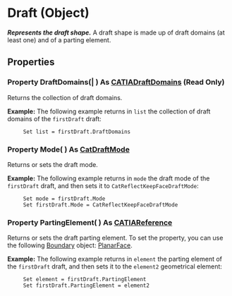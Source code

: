 # Draft (Object)

**_Represents the draft shape._**
A draft shape is made up of draft domains (at least one) and of a parting element.

## Properties

### Property **DraftDomains**(| ) As [CATIADraftDomains](../PartInterfaces/interface_DraftDomains_30834.md) (Read Only)

   Returns the collection of draft domains.

**Example:**     The following example returns in `list` the collection of draft domains of the `firstDraft` draft:

```VBScript
     Set list = firstDraft.DraftDomains

```

### Property **Mode**( ) As [CatDraftMode](../PartInterfaces/enum_CatDraftMode_29572.md)

   Returns or sets the draft mode.

**Example:**     The following example returns in `mode` the draft mode of the `firstDraft` draft, and then sets it to `CatReflectKeepFaceDraftMode`:

```VBScript
     Set mode = firstDraft.Mode
     Set firstDraft.Mode = CatReflectKeepFaceDraftMode

```

### Property **PartingElement**( ) As [CATIAReference](../InfInterfaces/interface_Reference_17481.md)

   Returns or sets the draft parting element.
To set the property, you can use the following [Boundary](../MecModInterfaces/interface_Boundary_14542.md) object: [PlanarFace](../MecModInterfaces/interface_PlanarFace_20456.md).

**Example:**     The following example returns in `element` the parting element of the `firstDraft` draft, and then sets it to the `element2` geometrical element:

```VBScript
     Set element = firstDraft.PartingElement
     Set firstDraft.PartingElement = element2

```